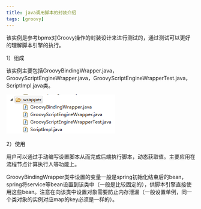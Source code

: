 ```yaml
---
title: java调用脚本的封装介绍
tags: [groovy]
---
```


该实例是参考bpmx对Groovy操作的封装设计来进行测试的，通过测试可以更好的理解脚本引擎的执行。

1）组成

该实例主要包括GroovyBindingWrapper.java，GroovyScriptEngineWrapper.java，GroovyScriptEngineWrapperTest.java，ScriptImpl.java类。

![](/images/groovy/practice/components.png)

2）使用

用户可以通过手动编写设置脚本从而完成后端执行脚本，动态获取值。主要应用在流程节点计算执行人等功能上。

GroovyBindingWrapper类中设置的变量一般是spring初始化结束后的bean，spring将service等bean设置到该类中（一般是比较固定的），供脚本引擎直接使用这些bean。注意在向该类中设置对象需要防止内存泄漏（一般设置单例，同一个类对象的实例对应map的key必须是一样的）。